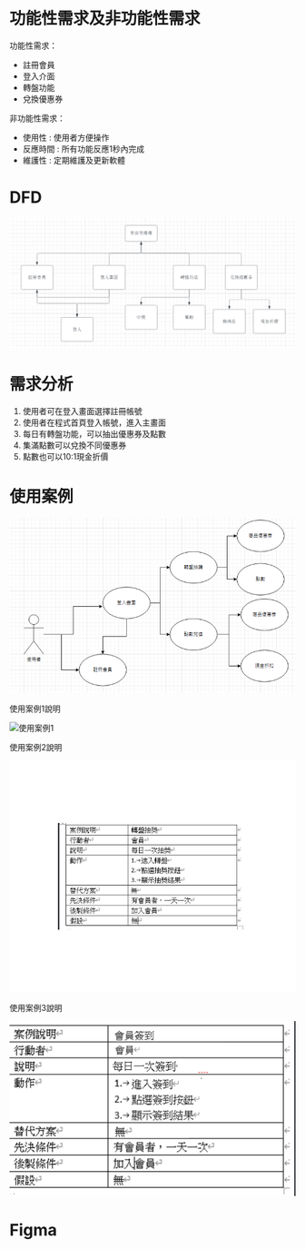 
# 功能性需求及非功能性需求
功能性需求：

* 註冊會員
* 登入介面
* 轉盤功能
* 兌換優惠券 

非功能性需求：

* 使用性 : 使用者方便操作
* 反應時間 : 所有功能反應1秒內完成
* 維護性 : 定期維護及更新軟體

# DFD
![DFD](DFD3.PNG "DFD")

# 需求分析
1. 使用者可在登入畫面選擇註冊帳號
2. 使用者在程式首頁登入帳號，進入主畫面
3. 每日有轉盤功能，可以抽出優惠券及點數
4. 集滿點數可以兌換不同優惠券
5. 點數也可以10:1現金折價

# 使用案例
![使用案例](使用案例圖1.PNG "使用案例")

使用案例1說明

![使用案例1](case1.png"使用案例1")

使用案例2說明

![使用案例2](case2.png "使用案例2")

使用案例3說明

![使用案例3](case3.png "使用案例3")

# Figma
